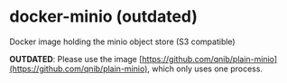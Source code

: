 # docker-minio (outdated)

Docker image holding the minio object store (S3 compatible)

**OUTDATED**: Please use the image [https://github.com/qnib/plain-minio](https://github.com/qnib/plain-minio), which only uses one process.

